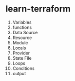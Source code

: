 # learn-terraform

1. Variables
2. functions
3. Data Source
4. Resource
5. Module
6. Locals
7. Provider
8. State File
9. Loops
10. Conditions
11. output